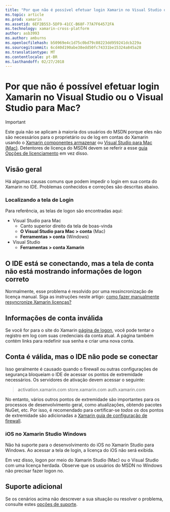 ```yaml
---
title: "Por que não é possível efetuar login Xamarin no Visual Studio ou o Visual Studio para Mac?"
ms.topic: article
ms.prod: xamarin
ms.assetid: 6EF2B553-5DF9-41CC-B68F-77A7F64572FA
ms.technology: xamarin-cross-platform
author: asb3993
ms.author: amburns
ms.openlocfilehash: b50969e4c1d75c0bd79c08223dd959241dcb229a
ms.sourcegitcommit: 6cd40d190abe38edd50fc74331be15324a845a28
ms.translationtype: MT
ms.contentlocale: pt-BR
ms.lasthandoff: 02/27/2018
---
```

# <a name="why-cant-i-log-into-xamarin-in-visual-studio-or-visual-studio-for-mac"></a>Por que não é possível efetuar login Xamarin no Visual Studio ou o Visual Studio para Mac?

> [!IMPORTANT]
> Este guia não se aplicam à maioria dos usuários do MSDN porque eles não são necessários para o proprietário ou de log em contas do Xamarin usando o [Xamarin componentes armazenar](https://components.xamarin.com/) ou [Visual Studio para Mac (Mac)](~/cross-platform/get-started/requirements.md). Detentores de licença do MSDN devem se referir a esse [guia Opções de licenciamento](~/cross-platform/get-started/requirements.md) em vez disso.



## <a name="overview"></a>Visão geral
Há algumas causas comuns que podem impedir o login em sua conta do Xamarin no IDE. Problemas conhecidos e correções são descritas abaixo.

### <a name="finding-the-login-screen"></a>Localizando a tela de Login

Para referência, as telas de logon são encontradas aqui:

- Visual Studio para Mac
   - Canto superior direito da tela de boas-vinda
   - **O Visual Studio para Mac > conta** (Mac)
   - **Ferramentas > conta** (Windows)
- Visual Studio
   - **Ferramentas > conta Xamarin**

## <a name="the-ide-is-connecting-but-the-account-screen-isnt-showing-correct-login-information"></a>O IDE está se conectando, mas a tela de conta não está mostrando informações de logon correto

Normalmente, esse problema é resolvido por uma ressincronização de licença manual.
Siga as instruções neste artigo: [como fazer manualmente resyncronize Xamarin licenças?](~/cross-platform/troubleshooting/legacy-licenses/resync-licenses.md)

## <a name="invalid-account-information"></a>Informações de conta inválida

Se você for para o site do Xamarin [página de logon](https://store.xamarin.com/Login?from=%2faccount%2f), você pode tentar o registro em log com suas credenciais da conta atual.
A página também contém links para redefinir sua senha e criar uma nova conta.

## <a name="account-is-valid-but-the-ide-cant-connect"></a>Conta é válida, mas o IDE não pode se conectar

Isso geralmente é causado quando o firewall ou outras configurações de segurança bloqueiam o IDE de acessar os pontos de extremidade necessários.
Os servidores de ativação devem acessar o seguinte:

> activation.xamarin.com store.xamarin.com auth.xamarin.com

No entanto, vários outros pontos de extremidade são importantes para os processos de desenvolvimento geral, como atualizações, obtendo pacotes NuGet, etc. Por isso, é recomendado para certificar-se *todos os* dos pontos de extremidade são adicionadas a [Xamarin guia de configuração de firewall](~/cross-platform/get-started/installation/firewall.md).

### <a name="ios-in-xamarin-studio-windows"></a>iOS no Xamarin Studio Windows
Não há suporte para o desenvolvimento do iOS no Xamarin Studio para Windows. Ao acessar a tela de login, a licença do iOS não será exibida.

Em vez disso, logon por meio do Xamarin Studio (Mac) ou o Visual Studio com uma licença herdada. Observe que os usuários do MSDN no Windows não precisar fazer logon no.

## <a name="additional-support"></a>Suporte adicional

Se os cenários acima não descrever a sua situação ou resolver o problema, consulte estes [opções de suporte](https://www.xamarin.com/support).
